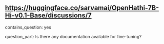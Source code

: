 ## https://huggingface.co/sarvamai/OpenHathi-7B-Hi-v0.1-Base/discussions/7

contains_question: yes

question_part: Is there any documentation available for fine-tuning?